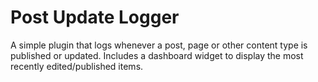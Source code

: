 # Post Update Logger

A simple plugin that logs whenever a post, page or other content type is published or updated. Includes a dashboard widget to display the most recently edited/published items.

